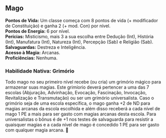## Mago <a id="mago"></a>

**Pontos de Vida:** Um classe começa com 8 pontos de vida (+ modificador de Constituição) e ganha 2 (+ mod. Con) por nível.</br>
**Pontos de Energia:** 6 por nível.</br>
**Perícias:** Misticismo, mais 3 a sua escolha entre Dedução (Int), História (Int), Manufatura (Int), Natureza (Int), Percepção (Sab) e Religião (Sab).</br>
**Salvaguardas:** Destreza e Inteligência.</br>
**Acesso à Magia:** Arcanas.</br>
**Proficiências:** Nenhuma.</br>

### Habilidade Nativa:  Grimório
Todo mago no seu primeiro nível recebe (ou cria) um grimório mágico para armazenar suas magias. Este grimíorio deverá pertencer a uma das 7 escolas (Abjuração, Advinhação, Evocação, Fascinação, Invocação, Revitalização e Transmutação) ou ser um grimório universalista. Caso o grimório seja de uma escola específica, o mago ganha +2 de ND para magias arcanas da escola escolhida e além disso receberá a cada nível de mago 1 PE a mais para ser gasto com magias arcanas desta escola. Para universalistas o bônus é de +1 nos testes de salvaguarda para resistir a quaisquer magias e a cada nível de mago é concedido 1 PE para ser gasto com qualquer magia arcana. 🧙